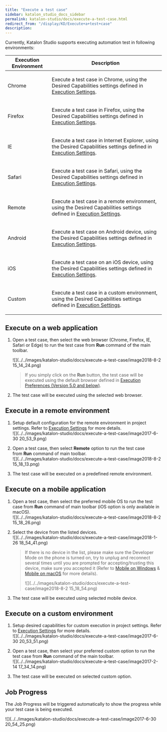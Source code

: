 ```yaml
---
title: "Execute a test case" 
sidebar: katalon_studio_docs_sidebar
permalink: katalon-studio/docs/execute-a-test-case.html 
redirect_from: "/display/KD/Execute+a+test+case" 
description: 
---
```

Currently, Katalon Studio supports executing automation test in following environments:

<table><thead><tr><th>Execution Environment</th><th>Description</th></tr></thead><tbody><tr><td><p>Chrome</p></td><td><p>Execute a test case in Chrome, using the Desired Capabilities settings defined in <a href="/display/KD/Execution+Settings">Execution Settings</a>.</p></td></tr><tr><td><p>Firefox</p></td><td><p>Execute a test case in Firefox, <span>using the Desired Capabilities settings defined in <a href="/display/KD/Execution+Settings">Execution Settings</a>.</span></p></td></tr><tr><td><p>IE</p></td><td><p>Execute a test case in Internet Explorer, <span>using the Desired Capabilities settings defined in <a href="/display/KD/Execution+Settings">Execution Settings</a>.</span></p></td></tr><tr><td><p>Safari</p></td><td><p>Execute a test case in Safari, <span>using the Desired Capabilities settings defined in <a href="/display/KD/Execution+Settings">Execution Settings</a>.</span></p></td></tr><tr><td><p>Remote</p></td><td><p>Execute a test case in a remote environment, <span>using the Desired Capabilities settings defined in <a href="/display/KD/Execution+Settings">Execution Settings</a>.</span></p></td></tr><tr><td><p>Android</p></td><td><p>Execute a test case on Android device, <span>using the Desired Capabilities settings defined in <a href="/display/KD/Execution+Settings">Execution Settings</a>.</span></p></td></tr><tr><td><p>iOS</p></td><td><p>Execute a test case on an iOS device, <span>using the Desired Capabilities settings defined in <a href="/display/KD/Execution+Settings">Execution Settings</a>.</span></p></td></tr><tr><td><p>Custom</p></td><td><p>Execute a test case in a custom environment, <span>using the Desired Capabilities settings defined in <a href="/display/KD/Execution+Settings">Execution Settings</a>.</span></p></td></tr></tbody></table>

Execute on a web application
----------------------------

1.  Open a test case, then select the web browser (Chrome, Firefox, IE, Safari or Edge) to run the test case from **Run** command of the main toolbar.
    
    ![](../../images/katalon-studio/docs/execute-a-test-case/image2018-8-2 15_14_24.png)
    
    > If you simply click on the **Run** button, the test case will be executed using the default browser defined in [Execution Preferences (Version 5.0 and below)](/pages/viewpage.action?pageId=3179873).
    
2.  The test case will be executed using the selected web browser.
    

Execute in a remote environment
-------------------------------

1.  Setup default configuration for the remote environment in project settings. Refer to [Execution Settings](/display/KD/Execution+Settings) for more details.  
    ![](../../images/katalon-studio/docs/execute-a-test-case/image2017-6-30 20_53_9.png)  
      
    
2.  Open a test case, then select **Remote** option to run the test case from **Run** command of main toolbar.  
    ![](../../images/katalon-studio/docs/execute-a-test-case/image2018-8-2 15_18_13.png)
    
3.  The test case will be executed on a predefined remote environment.

Execute on a mobile application
-------------------------------

1.  Open a test case, then select the preferred mobile OS to run the test case from **Run** command of main toolbar (iOS option is only available in macOS).  
    ![](../../images/katalon-studio/docs/execute-a-test-case/image2018-8-2 15_18_26.png)  
      
    
2.  Select the device from the listed devices.  
    ![](../../images/katalon-studio/docs/execute-a-test-case/image2018-1-26 18_54_41.png)
    
    > If there is no device in the list, please make sure the Developer Mode on the phone is turned on, try to unplug and reconnect several times until you are prompted for accepting/trusting this device, make sure you accepted it (Refer to [Mobile on Windows](/pages/viewpage.action?pageId=1606325) & [Mobile on macOS](/display/KD/Mobile+on+macOS) for more details).  
    > 
    > ![](../../images/katalon-studio/docs/execute-a-test-case/image2018-8-2 15_18_54.png)
    
3.  The test case will be executed using selected mobile device.

Execute on a custom environment
-------------------------------

1.  Setup desired capabilities for custom execution in project settings. Refer to [Execution Settings](/display/KD/Execution+Settings) for more details.  
    ![](../../images/katalon-studio/docs/execute-a-test-case/image2017-6-30 20_53_51.png)  
      
    
2.  Open a test case, then select your preferred custom option to run the test case from **Run** command of the main toolbar.  
    ![](../../images/katalon-studio/docs/execute-a-test-case/image2017-2-14 17_34_14.png)  
      
    
3.  The test case will be executed on selected custom option.

Job Progress
------------

The Job Progress will be triggered automatically to show the progress while your test case is being executed.

![](../../images/katalon-studio/docs/execute-a-test-case/image2017-6-30 20_54_25.png)